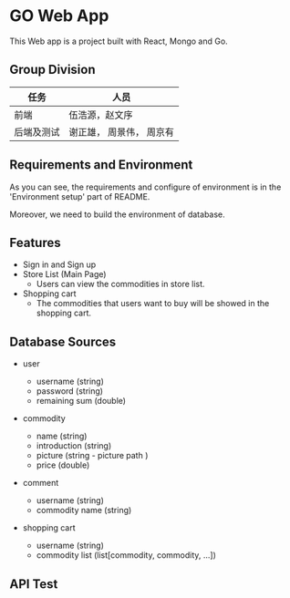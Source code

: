 # GO Web App

This Web app is a project built with React, Mongo and Go.

## Group Division
|  任务   | 人员  |
|  ----  | ----  |
| 前端 | 伍浩源，赵文序 |
| 后端及测试  | 谢正雄， 周景伟， 周京有 |



## Requirements and Environment

As you can see, the requirements and configure of environment is in the 'Environment setup' part of README.

Moreover, we need to build the environment of database.

## Features

- Sign in and Sign up
- Store List (Main Page)
    - Users can view the commodities in store list.
- Shopping cart
    - The commodities that users want to buy will be showed in the shopping cart.

## Database Sources

- user
    - username (string)
    - password (string)
    - remaining sum (double)

- commodity
    - name (string)
    - introduction (string)
    - picture (string - picture path )
    - price (double)

- comment
    - username (string)
    - commodity name (string)

- shopping cart
    - username (string)
    - commodity list (list[commodity, commodity, ...])

## API Test